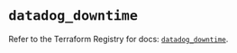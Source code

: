 # `datadog_downtime`

Refer to the Terraform Registry for docs: [`datadog_downtime`](https://registry.terraform.io/providers/datadog/datadog/3.72.0/docs/resources/downtime).
